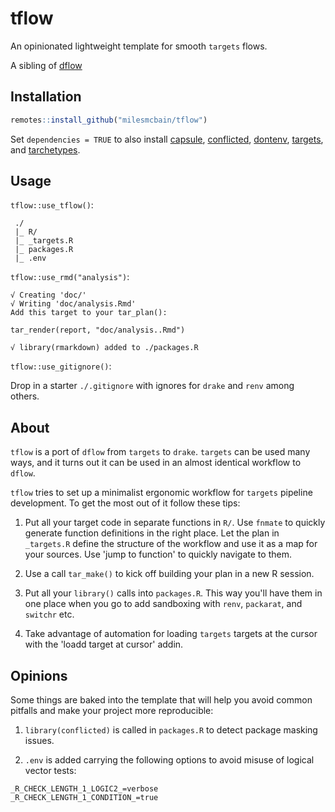 # tflow

An opinionated lightweight template for smooth `targets` flows.

A sibling of [dflow](https://github.com/milesmcbain/dflow)

## Installation

```r
remotes::install_github("milesmcbain/tflow")
```

Set `dependencies = TRUE` to also install [capsule](https://github.com/MilesMcBain/capsule), [conflicted](https://github.com/r-lib/conflicted), [dontenv](https://github.com/gaborcsardi/dotenv), [targets](https://docs.ropensci.org/drake), and [tarchetypes](https://github.com/ropensci/tarchetypes).

## Usage

`tflow::use_tflow()`:

```
 ./
 |_ R/
 |_ _targets.R
 |_ packages.R
 |_ .env
```

`tflow::use_rmd("analysis")`:

```
√ Creating 'doc/'
√ Writing 'doc/analysis.Rmd'
Add this target to your tar_plan():

tar_render(report, "doc/analysis..Rmd")

√ library(rmarkdown) added to ./packages.R
```

`tflow::use_gitignore()`:

Drop in a starter `./.gitignore` with ignores for `drake` and `renv` among others.


## About

`tflow` is a port of `dflow` from `targets` to `drake`. `targets` can be used many ways, and it turns out it can be used in an almost identical workflow to `dflow`. 

`tflow` tries to set up a minimalist ergonomic workflow for `targets` pipeline
development. To get the most out of it follow these tips:

1. Put all your target code in separate functions in `R/`. Use `fnmate` to
   quickly generate function definitions in the right place. Let the plan in `_targets.R` define
   the structure of the workflow and use it as a map for your sources. Use 'jump
   to function' to quickly navigate to them.

2. Use a call `tar_make()` to kick off building your plan in a new R session.
  
3. Put all your `library()` calls into `packages.R`. This way you'll have them
   in one place when you go to add sandboxing with `renv`, `packarat`, and
   `switchr` etc.

4. Take advantage of automation for loading `targets` targets at the cursor with the 'loadd target at cursor' addin.

## Opinions

Some things are baked into the template that will help you avoid common pitfalls
and make your project more reproducible:

1. `library(conflicted)` is called in `packages.R` to detect package masking issues.

2. `.env` is added carrying the following options to avoid misuse of logical vector tests:

```
_R_CHECK_LENGTH_1_LOGIC2_=verbose
_R_CHECK_LENGTH_1_CONDITION_=true
```
